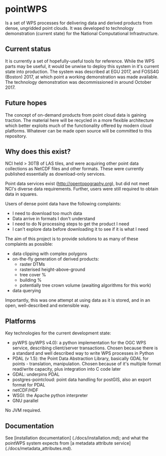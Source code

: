# pointWPS

Is a set of WPS processes for delivering data and derived products from dense, ungridded point clouds. It was developed to technology demonstration (current state) for the National Computational Infrastructure.

## Current status

It is currently a set of hopefully-useful tools for reference. While the WPS parts may be useful, it would be unwise to deploy this system in it's current state into production. The system was described at EGU 2017, and FOSS4G (Boston) 2017, at which point a working demonstration was made available. The technology demonstration was decommissioned in around October 2017.

## Future hopes

The concept of on-demand products from point cloud data is gaining traction. The material here will be recycled in a more flexible architecture which better exploits much of the functionality offered by modern cloud platforms. Whatever can be made open source will be committed to this repository.

## Why does this exist?

NCI held > 30TB of LAS tiles, and were acquiring other point data collections as NetCDF files and other formats. These were currently published essentially as download-only services.

Point data services exist (http://opentopography.org), but did not meet NCI's diverse data requirements. Further, users were still required to obtain data in squares.

Users of dense point data have the following complaints:
- I need to download too much data
- Data arrive in formats I don't understand
- I need to do N processing steps to get the product I need
- I can't explore data before downloading it to see if it is what I need

The aim of this project is to provide solutions to as many of these complaints as possible:
- data clipping with complex polygons
- on-the-fly generation of derived products:
    - raster DTMs
    - rasterised height-above-ground
    - tree cover %
    - building %
    - potentially tree crown volume (awaiting algorithms for this work)
- data querying

Importantly, this was one attempt at using data as it is stored, and in an open, well-described and extensible way.

## Platforms

Key technologies for the current development state:

- pyWPS (pyWPS v4.0): a python implementation for the OGC WPS service, describing client/server transactions. Chosen because there is a standard and well described way to write WPS processes in Python
- PDAL (v 1.5): the Point Data Abstraction Library, basically GDAL for points - translation, manipulation. Chosen because of it's multiple format read/write capacity, plus integration into C code later
- GDAL: underpins PDAL
- postgres-pointcloud: point data handling for postGIS, also an export format for PDAL
- netCDF/HDF
- WSGI: the Apache python interpreter
- GNU parallel

No JVM required.

## Documentation

See [installation documentation] (./docs/installation.md); and what the pointWPS system expects from [a metadata attribute service] (./docs/metadata_attributes.md).
